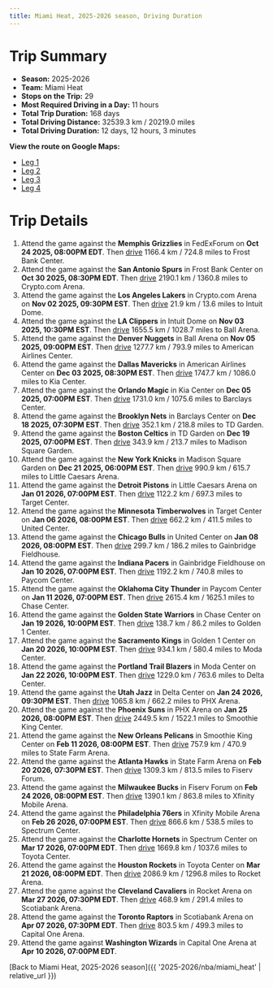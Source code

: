 ```yaml
---
title: Miami Heat, 2025-2026 season, Driving Duration
---
```


# Trip Summary
- **Season:** 2025-2026
- **Team:** Miami Heat
- **Stops on the Trip:** 29
- **Most Required Driving in a Day:** 11 hours
- **Total Trip Duration:** 168 days
- **Total Driving Distance:** 32539.3 km / 20219.0 miles
- **Total Driving Duration:** 12 days, 12 hours, 3 minutes

**View the route on Google Maps:**
- [Leg 1](https://www.google.com/maps/dir/FedExForum+Memphis+TN/Frost+Bank+Center+San+Antonio+TX/Crypto.com+Arena+Los+Angeles+CA/Intuit+Dome+Inglewood+CA/Ball+Arena+Denver+CO/American+Airlines+Center+Dallas+TX/Kia+Center+Orlando+FL/Barclays+Center+Brooklyn+NY/TD+Garden+Boston+MA/Madison+Square+Garden+New+York+NY)
- [Leg 2](https://www.google.com/maps/dir/Madison+Square+Garden+New+York+NY/Little+Caesars+Arena+Detroit+MI/Target+Center+Minneapolis+MN/United+Center+Chicago+IL/Gainbridge+Fieldhouse+Indianapolis+IN/Paycom+Center+Oklahoma+City+OK/Chase+Center+San+Francisco+CA/Golden+1+Center+Sacramento+CA/Moda+Center+Portland+OR/Delta+Center+Salt+Lake+City+UT)
- [Leg 3](https://www.google.com/maps/dir/Delta+Center+Salt+Lake+City+UT/PHX+Arena+Phoenix+AZ/Smoothie+King+Center+New+Orleans+LA/State+Farm+Arena+Atlanta+GA/Fiserv+Forum+Milwaukee+WI/Xfinity+Mobile+Arena+Philadelphia+PA/Spectrum+Center+Charlotte+NC/Toyota+Center+Houston+TX/Rocket+Arena+Cleveland+OH/Scotiabank+Arena+Toronto+ON)
- [Leg 4](https://www.google.com/maps/dir/Scotiabank+Arena+Toronto+ON/Capital+One+Arena+Washington+DC)

# Trip Details
1. Attend the game against the **Memphis Grizzlies** in FedExForum on **Oct 24 2025, 08:00PM EDT**. Then [drive](https://www.google.com/maps/dir/FedExForum+Memphis+TN/Frost+Bank+Center+San+Antonio+TX) 1166.4 km / 724.8 miles to Frost Bank Center.
2. Attend the game against the **San Antonio Spurs** in Frost Bank Center on **Oct 30 2025, 08:30PM EDT**. Then [drive](https://www.google.com/maps/dir/Frost+Bank+Center+San+Antonio+TX/Crypto.com+Arena+Los+Angeles+CA) 2190.1 km / 1360.8 miles to Crypto.com Arena.
3. Attend the game against the **Los Angeles Lakers** in Crypto.com Arena on **Nov 02 2025, 09:30PM EST**. Then [drive](https://www.google.com/maps/dir/Crypto.com+Arena+Los+Angeles+CA/Intuit+Dome+Inglewood+CA) 21.9 km / 13.6 miles to Intuit Dome.
4. Attend the game against the **LA Clippers** in Intuit Dome on **Nov 03 2025, 10:30PM EST**. Then [drive](https://www.google.com/maps/dir/Intuit+Dome+Inglewood+CA/Ball+Arena+Denver+CO) 1655.5 km / 1028.7 miles to Ball Arena.
5. Attend the game against the **Denver Nuggets** in Ball Arena on **Nov 05 2025, 09:00PM EST**. Then [drive](https://www.google.com/maps/dir/Ball+Arena+Denver+CO/American+Airlines+Center+Dallas+TX) 1277.7 km / 793.9 miles to American Airlines Center.
6. Attend the game against the **Dallas Mavericks** in American Airlines Center on **Dec 03 2025, 08:30PM EST**. Then [drive](https://www.google.com/maps/dir/American+Airlines+Center+Dallas+TX/Kia+Center+Orlando+FL) 1747.7 km / 1086.0 miles to Kia Center.
7. Attend the game against the **Orlando Magic** in Kia Center on **Dec 05 2025, 07:00PM EST**. Then [drive](https://www.google.com/maps/dir/Kia+Center+Orlando+FL/Barclays+Center+Brooklyn+NY) 1731.0 km / 1075.6 miles to Barclays Center.
8. Attend the game against the **Brooklyn Nets** in Barclays Center on **Dec 18 2025, 07:30PM EST**. Then [drive](https://www.google.com/maps/dir/Barclays+Center+Brooklyn+NY/TD+Garden+Boston+MA) 352.1 km / 218.8 miles to TD Garden.
9. Attend the game against the **Boston Celtics** in TD Garden on **Dec 19 2025, 07:00PM EST**. Then [drive](https://www.google.com/maps/dir/TD+Garden+Boston+MA/Madison+Square+Garden+New+York+NY) 343.9 km / 213.7 miles to Madison Square Garden.
10. Attend the game against the **New York Knicks** in Madison Square Garden on **Dec 21 2025, 06:00PM EST**. Then [drive](https://www.google.com/maps/dir/Madison+Square+Garden+New+York+NY/Little+Caesars+Arena+Detroit+MI) 990.9 km / 615.7 miles to Little Caesars Arena.
11. Attend the game against the **Detroit Pistons** in Little Caesars Arena on **Jan 01 2026, 07:00PM EST**. Then [drive](https://www.google.com/maps/dir/Little+Caesars+Arena+Detroit+MI/Target+Center+Minneapolis+MN) 1122.2 km / 697.3 miles to Target Center.
12. Attend the game against the **Minnesota Timberwolves** in Target Center on **Jan 06 2026, 08:00PM EST**. Then [drive](https://www.google.com/maps/dir/Target+Center+Minneapolis+MN/United+Center+Chicago+IL) 662.2 km / 411.5 miles to United Center.
13. Attend the game against the **Chicago Bulls** in United Center on **Jan 08 2026, 08:00PM EST**. Then [drive](https://www.google.com/maps/dir/United+Center+Chicago+IL/Gainbridge+Fieldhouse+Indianapolis+IN) 299.7 km / 186.2 miles to Gainbridge Fieldhouse.
14. Attend the game against the **Indiana Pacers** in Gainbridge Fieldhouse on **Jan 10 2026, 07:00PM EST**. Then [drive](https://www.google.com/maps/dir/Gainbridge+Fieldhouse+Indianapolis+IN/Paycom+Center+Oklahoma+City+OK) 1192.2 km / 740.8 miles to Paycom Center.
15. Attend the game against the **Oklahoma City Thunder** in Paycom Center on **Jan 11 2026, 07:00PM EST**. Then [drive](https://www.google.com/maps/dir/Paycom+Center+Oklahoma+City+OK/Chase+Center+San+Francisco+CA) 2615.4 km / 1625.1 miles to Chase Center.
16. Attend the game against the **Golden State Warriors** in Chase Center on **Jan 19 2026, 10:00PM EST**. Then [drive](https://www.google.com/maps/dir/Chase+Center+San+Francisco+CA/Golden+1+Center+Sacramento+CA) 138.7 km / 86.2 miles to Golden 1 Center.
17. Attend the game against the **Sacramento Kings** in Golden 1 Center on **Jan 20 2026, 10:00PM EST**. Then [drive](https://www.google.com/maps/dir/Golden+1+Center+Sacramento+CA/Moda+Center+Portland+OR) 934.1 km / 580.4 miles to Moda Center.
18. Attend the game against the **Portland Trail Blazers** in Moda Center on **Jan 22 2026, 10:00PM EST**. Then [drive](https://www.google.com/maps/dir/Moda+Center+Portland+OR/Delta+Center+Salt+Lake+City+UT) 1229.0 km / 763.6 miles to Delta Center.
19. Attend the game against the **Utah Jazz** in Delta Center on **Jan 24 2026, 09:30PM EST**. Then [drive](https://www.google.com/maps/dir/Delta+Center+Salt+Lake+City+UT/PHX+Arena+Phoenix+AZ) 1065.8 km / 662.2 miles to PHX Arena.
20. Attend the game against the **Phoenix Suns** in PHX Arena on **Jan 25 2026, 08:00PM EST**. Then [drive](https://www.google.com/maps/dir/PHX+Arena+Phoenix+AZ/Smoothie+King+Center+New+Orleans+LA) 2449.5 km / 1522.1 miles to Smoothie King Center.
21. Attend the game against the **New Orleans Pelicans** in Smoothie King Center on **Feb 11 2026, 08:00PM EST**. Then [drive](https://www.google.com/maps/dir/Smoothie+King+Center+New+Orleans+LA/State+Farm+Arena+Atlanta+GA) 757.9 km / 470.9 miles to State Farm Arena.
22. Attend the game against the **Atlanta Hawks** in State Farm Arena on **Feb 20 2026, 07:30PM EST**. Then [drive](https://www.google.com/maps/dir/State+Farm+Arena+Atlanta+GA/Fiserv+Forum+Milwaukee+WI) 1309.3 km / 813.5 miles to Fiserv Forum.
23. Attend the game against the **Milwaukee Bucks** in Fiserv Forum on **Feb 24 2026, 08:00PM EST**. Then [drive](https://www.google.com/maps/dir/Fiserv+Forum+Milwaukee+WI/Xfinity+Mobile+Arena+Philadelphia+PA) 1390.1 km / 863.8 miles to Xfinity Mobile Arena.
24. Attend the game against the **Philadelphia 76ers** in Xfinity Mobile Arena on **Feb 26 2026, 07:00PM EST**. Then [drive](https://www.google.com/maps/dir/Xfinity+Mobile+Arena+Philadelphia+PA/Spectrum+Center+Charlotte+NC) 866.6 km / 538.5 miles to Spectrum Center.
25. Attend the game against the **Charlotte Hornets** in Spectrum Center on **Mar 17 2026, 07:00PM EDT**. Then [drive](https://www.google.com/maps/dir/Spectrum+Center+Charlotte+NC/Toyota+Center+Houston+TX) 1669.8 km / 1037.6 miles to Toyota Center.
26. Attend the game against the **Houston Rockets** in Toyota Center on **Mar 21 2026, 08:00PM EDT**. Then [drive](https://www.google.com/maps/dir/Toyota+Center+Houston+TX/Rocket+Arena+Cleveland+OH) 2086.9 km / 1296.8 miles to Rocket Arena.
27. Attend the game against the **Cleveland Cavaliers** in Rocket Arena on **Mar 27 2026, 07:30PM EDT**. Then [drive](https://www.google.com/maps/dir/Rocket+Arena+Cleveland+OH/Scotiabank+Arena+Toronto+ON) 468.9 km / 291.4 miles to Scotiabank Arena.
28. Attend the game against the **Toronto Raptors** in Scotiabank Arena on **Apr 07 2026, 07:30PM EDT**. Then [drive](https://www.google.com/maps/dir/Scotiabank+Arena+Toronto+ON/Capital+One+Arena+Washington+DC) 803.5 km / 499.3 miles to Capital One Arena.
29. Attend the game against **Washington Wizards** in Capital One Arena at **Apr 10 2026, 07:00PM EDT**.

[Back to Miami Heat, 2025-2026 season]({{ '2025-2026/nba/miami_heat' | relative_url }})
